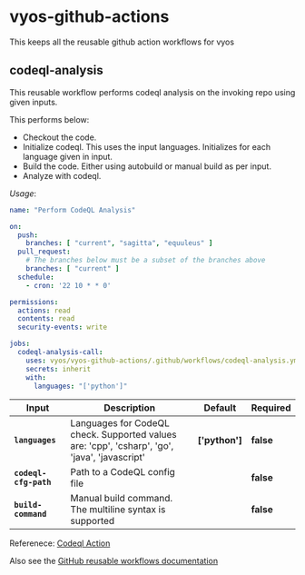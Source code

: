 # vyos-github-actions

<!-- start title -->

This keeps all the reusable github action workflows for vyos

## codeql-analysis ##

This reusable workflow performs codeql analysis on the invoking repo using given inputs.

This performs below:

- Checkout the code.
- Initialize codeql. This uses the input languages. Initializes for each language given in input.
- Build the code. Either using autobuild or manual build as per input.
- Analyze with codeql.

_Usage_:

```yaml
name: "Perform CodeQL Analysis"

on:
  push:
    branches: [ "current", "sagitta", "equuleus" ]
  pull_request:
    # The branches below must be a subset of the branches above
    branches: [ "current" ]
  schedule:
    - cron: '22 10 * * 0'

permissions:
  actions: read
  contents: read
  security-events: write

jobs:
  codeql-analysis-call:
    uses: vyos/vyos-github-actions/.github/workflows/codeql-analysis.yml@main
    secrets: inherit
    with:
      languages: "['python']"
```

<!-- end usage -->
<!-- start inputs -->

| **Input**              | **Description**                                                                                | **Default**    | **Required**  |
| ---------------------- | ---------------------------------------------------------------------------------------------- | ---------------| ------------- |
| **`languages`**        | Languages for CodeQL check. Supported values are: 'cpp', 'csharp', 'go', 'java', 'javascript'  | **['python']** | **false**     |
| **`codeql-cfg-path`**  | Path to a CodeQL config file                                                                   |                | **false**     |
| **`build-command`**    | Manual build command.  The multiline syntax is supported                                       |                | **false**     |

<!-- end inputs -->
Referenece:
[Codeql Action](https://github.com/github/codeql-action)


Also see the [GitHub reusable workflows documentation](https://docs.github.com/en/actions/creating-actions/sharing-actions-and-workflows-from-your-private-repository)
